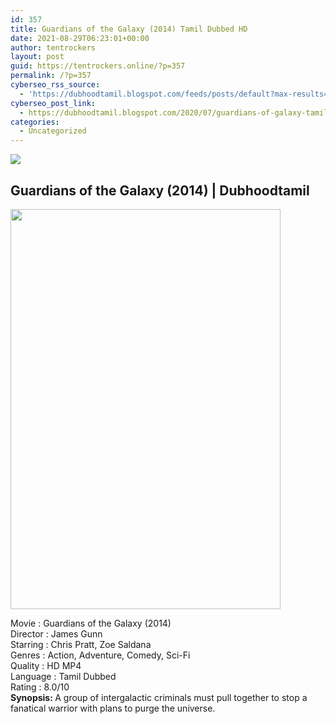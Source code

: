 ```yaml
---
id: 357
title: Guardians of the Galaxy (2014) Tamil Dubbed HD
date: 2021-08-29T06:23:01+00:00
author: tentrockers
layout: post
guid: https://tentrockers.online/?p=357
permalink: /?p=357
cyberseo_rss_source:
  - 'https://dubhoodtamil.blogspot.com/feeds/posts/default?max-results=150&start-index=151'
cyberseo_post_link:
  - https://dubhoodtamil.blogspot.com/2020/07/guardians-of-galaxy-tamil-dubbed-hd.html
categories:
  - Uncategorized
---
```

<div class="media_block">
  <img src="https://1.bp.blogspot.com/-w_rwpKVluNY/XwV3EdzDZ8I/AAAAAAAAA7A/EQdZ8Bm_jNYGUldzfBs3thc7XeEovzpLgCLcBGAsYHQ/s72-c/images%2B%25288%2529.jpeg" class="media_thumbnail" />
</div>

<div dir="ltr" trbidi="on" readability="14.058295964126">
  <h2>
    <span>Guardians of the Galaxy (2014) | Dubhoodtamil</span>
  </h2>
  
  <div class="separator">
    <a href="https://1.bp.blogspot.com/-w_rwpKVluNY/XwV3EdzDZ8I/AAAAAAAAA7A/EQdZ8Bm_jNYGUldzfBs3thc7XeEovzpLgCLcBGAsYHQ/s1600/images%2B%25288%2529.jpeg" imageanchor="1"><img loading="lazy" border="0" data-original-height="674" data-original-width="456" height="640" src="https://1.bp.blogspot.com/-w_rwpKVluNY/XwV3EdzDZ8I/AAAAAAAAA7A/EQdZ8Bm_jNYGUldzfBs3thc7XeEovzpLgCLcBGAsYHQ/s640/images%2B%25288%2529.jpeg" width="432" /></a>
  </div>
  
  <p>
    Movie<span> </span>:<span> </span>Guardians of the Galaxy (2014)<br />Director<span> </span>:<span> </span>James Gunn<br />Starring<span> </span>:<span> </span>Chris Pratt, Zoe Saldana<br />Genres<span> </span>:<span> </span>Action, Adventure, Comedy, Sci-Fi<br />Quality<span> </span>:<span> HD MP4</span><br />Language<span> </span>:<span> </span>Tamil Dubbed<br />Rating<span> </span>:<span> </span>8.0/10<br /><b>Synopsis: </b>A group of intergalactic criminals must pull together to stop a fanatical warrior with plans to purge the universe. </div>